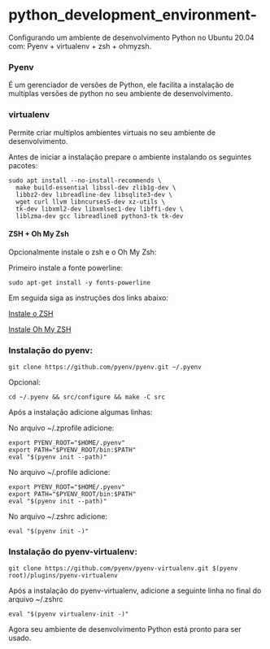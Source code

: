 # python_development_environment-
Configurando um ambiente de desenvolvimento Python no Ubuntu 20.04 com: Pyenv + virtualenv + zsh + ohmyzsh.

### Pyenv
É um gerenciador de versões de Python, ele facilita a instalação de multiplas versões de python no seu ambiente de desenvolvimento.

### virtualenv
Permite criar multiplos ambientes virtuais no seu ambiente de desenvolvimento.

Antes de iniciar a instalação prepare o ambiente instalando os seguintes pacotes:

```
sudo apt install --no-install-recommends \
  make build-essential libssl-dev zlib1g-dev \
  libbz2-dev libreadline-dev libsqlite3-dev \
  wget curl llvm libncurses5-dev xz-utils \
  tk-dev libxml2-dev libxmlsec1-dev libffi-dev \
  liblzma-dev gcc libreadline8 python3-tk tk-dev
```

#### ZSH + Oh My Zsh
Opcionalmente instale o zsh e o Oh My Zsh:

Primeiro instale a fonte powerline:
```
sudo apt-get install -y fonts-powerline
```
Em seguida siga as instruções dos links abaixo:

[Instale o ZSH](https://github.com/ohmyzsh/ohmyzsh/wiki/Installing-ZSH)

[Instale Oh My ZSH](https://github.com/ohmyzsh/ohmyzsh)

### Instalação do pyenv:
	
```
git clone https://github.com/pyenv/pyenv.git ~/.pyenv
```

Opcional:
```  
cd ~/.pyenv && src/configure && make -C src
```

Após a instalação adicione algumas linhas: 

No arquivo ~/.zprofile adicione:
```
export PYENV_ROOT="$HOME/.pyenv"
export PATH="$PYENV_ROOT/bin:$PATH"
eval "$(pyenv init --path)"
```
	
No arquivo ~/.profile adicione:
```
export PYENV_ROOT="$HOME/.pyenv"
export PATH="$PYENV_ROOT/bin:$PATH"
eval "$(pyenv init --path)"
```

No arquivo ~/.zshrc adicione:
```
eval "$(pyenv init -)"
```

### Instalação do pyenv-virtualenv:
```
git clone https://github.com/pyenv/pyenv-virtualenv.git $(pyenv root)/plugins/pyenv-virtualenv
```

Após a instalação do pyenv-virtualenv, adicione a seguinte linha no final do arquivo ~/.zshrc
```
eval "$(pyenv virtualenv-init -)"
```

Agora seu ambiente de desenvolvimento Python está pronto para ser usado.


